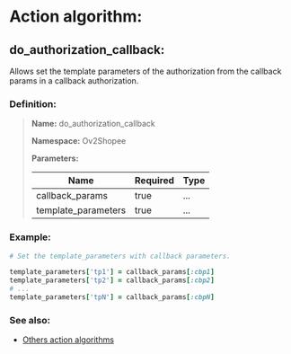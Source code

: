 # Action algorithm:

## do_authorization_callback:

Allows set the template parameters of the authorization from the callback params in a callback authorization.
    
### Definition:

> **Name:** do_authorization_callback
> 
> **Namespace:** Ov2Shopee
>
> **Parameters:**
> 
> | Name | Required | Type |
> | --- | --- | --- |
> | callback_params | true | ... |
> | template_parameters | true | ... |

### Example:
```RUBY
# Set the template_parameters with callback parameters.

template_parameters['tp1'] = callback_params[:cbp1]
template_parameters['tp2'] = callback_params[:cbp2]
# ...
template_parameters['tpN'] = callback_params[:cbpN]
```

### See also:
* [Others action algorithms](overview?id=do_authorization_callback)